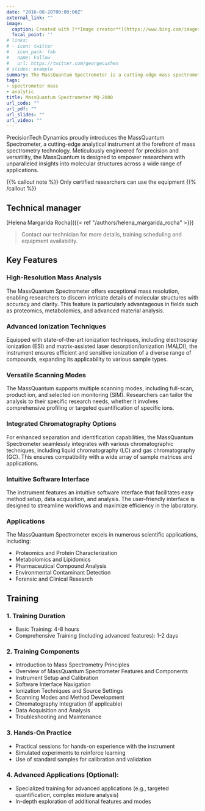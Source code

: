 ```yaml
---
date: "2016-08-20T00:00:00Z"
external_link: ""
image:
  caption: Created with [**Image creator**](https://www.bing.com/images/create?)
  focal_point: ''
# links:
# - icon: twitter
#   icon_pack: fab
#   name: Follow
#   url: https://twitter.com/georgecushen
# slides: example
summary: The MassQuantum Spectrometer is a cutting-edge mass spectrometry system that provides high-resolution and accurate mass analysis. With advanced ionization techniques and versatile scanning modes, it is ideal for identifying and quantifying compounds in fields such as proteomics, metabolomics, and forensic science.
tags:
- spectrometer mass
- analytic
title: MassQuantum Spectrometer MQ-2000
url_code: ""
url_pdf: ""
url_slides: ""
url_video: ""
---
```


PrecisionTech Dynamics proudly introduces the MassQuantum Spectrometer, a cutting-edge analytical instrument at the forefront of mass spectrometry technology. Meticulously engineered for precision and versatility, the MassQuantum is designed to empower researchers with unparalleled insights into molecular structures across a wide range of applications.

{{% callout note %}}
Only certified researchers can use the equipment
{{% /callout %}}


## Technical manager

[Helena Margarida Rocha]({{< ref "/authors/helena_margarida_rocha" >}})


> Contact our technician for more details, training scheduling and equipment availability.

## Key Features

### High-Resolution Mass Analysis

The MassQuantum Spectrometer offers exceptional mass resolution, enabling researchers to discern intricate details of molecular structures with accuracy and clarity. This feature is particularly advantageous in fields such as proteomics, metabolomics, and advanced material analysis.


### Advanced Ionization Techniques

Equipped with state-of-the-art ionization techniques, including electrospray ionization (ESI) and matrix-assisted laser desorption/ionization (MALDI), the instrument ensures efficient and sensitive ionization of a diverse range of compounds, expanding its applicability to various sample types.


###  Versatile Scanning Modes

The MassQuantum supports multiple scanning modes, including full-scan, product ion, and selected ion monitoring (SIM). Researchers can tailor the analysis to their specific research needs, whether it involves comprehensive profiling or targeted quantification of specific ions.


### Integrated Chromatography Options

For enhanced separation and identification capabilities, the MassQuantum Spectrometer seamlessly integrates with various chromatographic techniques, including liquid chromatography (LC) and gas chromatography (GC). This ensures compatibility with a wide array of sample matrices and applications.


###  Intuitive Software Interface

The instrument features an intuitive software interface that facilitates easy method setup, data acquisition, and analysis. The user-friendly interface is designed to streamline workflows and maximize efficiency in the laboratory.


### Applications

The MassQuantum Spectrometer excels in numerous scientific applications, including:

- Proteomics and Protein Characterization
- Metabolomics and Lipidomics
- Pharmaceutical Compound Analysis
- Environmental Contaminant Detection
- Forensic and Clinical Research

## Training


### 1. Training Duration

- Basic Training: 4-8 hours
- Comprehensive Training (including advanced features): 1-2 days


### 2. Training Components

- Introduction to Mass Spectrometry Principles
- Overview of MassQuantum Spectrometer Features and Components
- Instrument Setup and Calibration
- Software Interface Navigation
- Ionization Techniques and Source Settings
- Scanning Modes and Method Development
- Chromatography Integration (if applicable)
- Data Acquisition and Analysis
- Troubleshooting and Maintenance


### 3. Hands-On Practice

- Practical sessions for hands-on experience with the instrument
- Simulated experiments to reinforce learning
- Use of standard samples for calibration and validation


### 4. Advanced Applications (Optional):

- Specialized training for advanced applications (e.g., targeted quantification, complex mixture analysis)
- In-depth exploration of additional features and modes